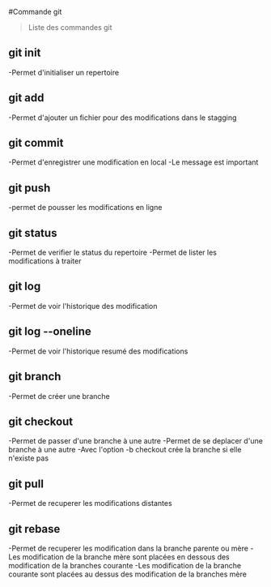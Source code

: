 #Commande git
>Liste des commandes git
## git init
-Permet d'initialiser un repertoire
## git add
-Permet d'ajouter un fichier pour des modifications dans le stagging

## git commit
-Permet d'enregistrer une modification en local
-Le message est important

## git push
-permet de pousser les modifications en ligne

## git status
-Permet de verifier le status du repertoire
-Permet de lister les modifications à traiter

## git log
-Permet de voir l'historique des modification

## git log --oneline
-Permet de voir l'historique resumé des modifications

## git branch
-Permet de créer une branche

## git checkout
-Permet de passer d'une branche à une autre
-Permet de se deplacer d'une branche à une autre
-Avec l'option -b checkout crée la branche si elle n'existe pas

## git pull
-Permet de recuperer les modifications distantes

## git rebase
-Permet de recuperer les modification dans la branche parente ou mère
-Les modification de la branche mère sont placées en dessous des modification de la branches courante
-Les modification de la branche courante sont placées au dessus des modification de la branches mère